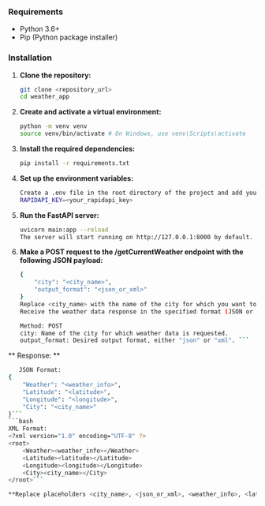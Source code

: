 ### Requirements

- Python 3.6+
- Pip (Python package installer)

### Installation

1. **Clone the repository:**

   ```bash
   git clone <repository_url>
   cd weather_app
   
2. **Create and activate a virtual environment:**

   ```bash
   python -m venv venv
   source venv/bin/activate # On Windows, use venv\Scripts\activate
   
3. **Install the required dependencies:**

   ```bash
   pip install -r requirements.txt

4. **Set up the environment variables:**

    ```bash
    Create a .env file in the root directory of the project and add your RapidAPI key:
    RAPIDAPI_KEY=<your_rapidapi_key>

5. **Run the FastAPI server:**

   ```bash
   uvicorn main:app --reload
   The server will start running on http://127.0.0.1:8000 by default.

7. **Make a POST request to the /getCurrentWeather endpoint with the following JSON payload:**


   ```bash
   {
       "city": "<city_name>",
       "output_format": "<json_or_xml>"
   }
   Replace <city_name> with the name of the city for which you want to retrieve the weather data, and <json_or_xml> with either "json" or "xml" depending on the desired output format.
   Receive the weather data response in the specified format (JSON or XML).

   Method: POST
   city: Name of the city for which weather data is requested.
   output_format: Desired output format, either "json" or "xml". ```

** Response: **

```bash
   JSON Format:
{
    "Weather": "<weather_info>",
    "Latitude": "<latitude>",
    "Longitude": "<longitude>",
    "City": "<city_name>"
}```
```bash
XML Format:
<?xml version="1.0" encoding="UTF-8" ?>
<root>
    <Weather><weather_info></Weather>
    <Latitude><latitude></Latitude>
    <Longitude><longitude></Longitude>
    <City><city_name></City>
</root>```

**Replace placeholders <city_name>, <json_or_xml>, <weather_info>, <latitude>, and <longitude> with appropriate values when making requests.**
